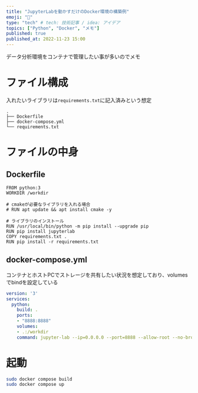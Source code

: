 ```yaml
---
title: "JupyterLabを動かすだけのDocker環境の構築例"
emoji: "📔"
type: "tech" # tech: 技術記事 / idea: アイデア
topics: ["Python", "Docker", "メモ"]
published: true
published_at: 2022-11-23 15:00
---
```


データ分析環境をコンテナで管理したい事が多いのでメモ


# ファイル構成

入れたいライブラリは`requirements.txt`に記入済みという想定

```
.
├── Dockerfile
├── docker-compose.yml
└── requirements.txt
```

# ファイルの中身

## Dockerfile

```Dockerfile:Dockerfile
FROM python:3
WORKDIR /workdir

# cmakeが必要なライブラリを入れる場合
# RUN apt update && apt install cmake -y

# ライブラリのインストール
RUN /usr/local/bin/python -m pip install --upgrade pip
RUN pip install jupyterlab
COPY requirements.txt .
RUN pip install -r requirements.txt
```

## docker-compose.yml

コンテナとホストPCでストレージを共有したい状況を想定しており、volumesでbindを設定している

```yml:docker-compose.yml
version: '3'
services:
  python:
    build: .
    ports:
    - "8888:8888"
    volumes:
    - .:/workdir
    command: jupyter-lab --ip=0.0.0.0 --port=8888 --allow-root --no-browser
```

# 起動

```sh
sudo docker compose build
sudo docker compose up
```

